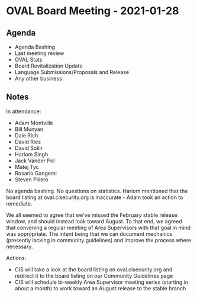 # OVAL Board Meeting - 2021-01-28
## Agenda
- Agenda Bashing
- Last meeting review
- OVAL Stats
- Board Revitalization Update
- Language Submissions/Proposals and Release
- Any other business

## Notes

In attendance:
- Adam Montville
- Bill Munyan
- Dale Rich
- David Ries
- David Solin
- Hariom Singh
- Jack Vander Pol
- Matej Tyc
- Rosario Gangemi
- Steven Piliero

No agenda bashing. No questions on statistics. Hariom mentioned that the board listing at oval.cisecurity.org is inaccurate - Adam took an action to remediate.

We all seemed to agree that we've missed the February stable release window, and should instead look toward August. To that end, we agreed that convening a regular meeting of Area Supervisors with that goal in mind was appropriate. The intent being that we can document mechanics (presently lacking in community guidelines) and improve the process where necessary.

Actions:
- CIS will take a look at the board listing on oval.cisecurity.org and redirect it to the board listing on our Community Guidelines page
- CIS will schedule bi-weekly Area Supervisor meeting series (starting in about a month) to work toward an August release to the stable branch